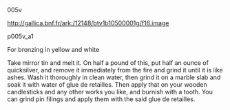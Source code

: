 005v 

http://gallica.bnf.fr/ark:/12148/btv1b10500001g/f16.image

p005v_a1

For bronzing in yellow and white



Take mirror tin and melt it. On half a pound of this, put half an ounce of quicksilver, and remove it immediately from the fire and grind it until it is like ashes. Wash it thoroughly in clean water, then grind it on a marble slab and soak it with water of glue de retailles. Then apply that on your wooden candlesticks and any other works you like, and burnish with a tooth. You can grind pin filings and apply them with the said glue de retailles. 
